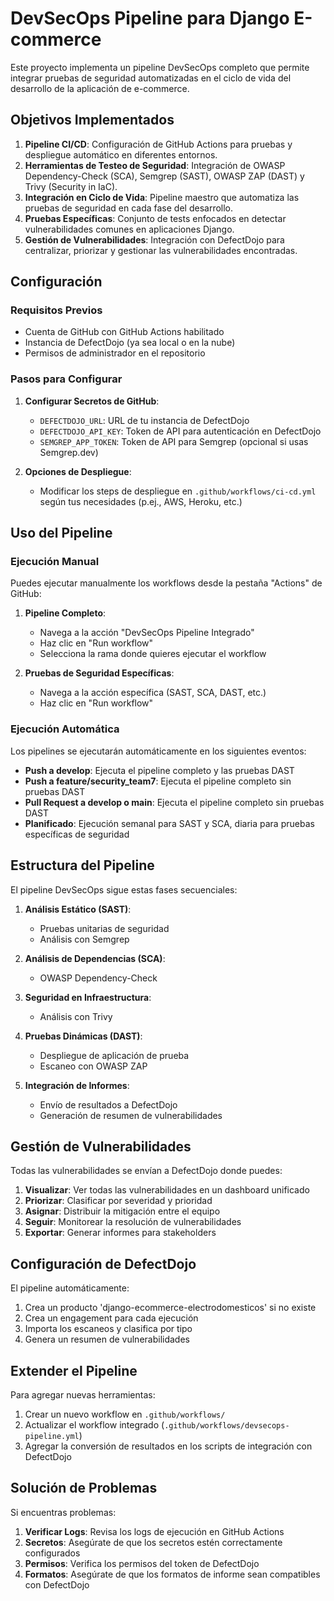# DevSecOps Pipeline para Django E-commerce

Este proyecto implementa un pipeline DevSecOps completo que permite integrar pruebas de seguridad automatizadas en el ciclo de vida del desarrollo de la aplicación de e-commerce.

## Objetivos Implementados

1. **Pipeline CI/CD**: Configuración de GitHub Actions para pruebas y despliegue automático en diferentes entornos.
2. **Herramientas de Testeo de Seguridad**: Integración de OWASP Dependency-Check (SCA), Semgrep (SAST), OWASP ZAP (DAST) y Trivy (Security in IaC).
3. **Integración en Ciclo de Vida**: Pipeline maestro que automatiza las pruebas de seguridad en cada fase del desarrollo.
4. **Pruebas Específicas**: Conjunto de tests enfocados en detectar vulnerabilidades comunes en aplicaciones Django.
5. **Gestión de Vulnerabilidades**: Integración con DefectDojo para centralizar, priorizar y gestionar las vulnerabilidades encontradas.

## Configuración

### Requisitos Previos

- Cuenta de GitHub con GitHub Actions habilitado
- Instancia de DefectDojo (ya sea local o en la nube)
- Permisos de administrador en el repositorio

### Pasos para Configurar

1. **Configurar Secretos de GitHub**:
   - `DEFECTDOJO_URL`: URL de tu instancia de DefectDojo
   - `DEFECTDOJO_API_KEY`: Token de API para autenticación en DefectDojo
   - `SEMGREP_APP_TOKEN`: Token de API para Semgrep (opcional si usas Semgrep.dev)

2. **Opciones de Despliegue**:
   - Modificar los steps de despliegue en `.github/workflows/ci-cd.yml` según tus necesidades (p.ej., AWS, Heroku, etc.)

## Uso del Pipeline

### Ejecución Manual

Puedes ejecutar manualmente los workflows desde la pestaña "Actions" de GitHub:

1. **Pipeline Completo**:
   - Navega a la acción "DevSecOps Pipeline Integrado"
   - Haz clic en "Run workflow"
   - Selecciona la rama donde quieres ejecutar el workflow

2. **Pruebas de Seguridad Específicas**:
   - Navega a la acción específica (SAST, SCA, DAST, etc.)
   - Haz clic en "Run workflow"

### Ejecución Automática

Los pipelines se ejecutarán automáticamente en los siguientes eventos:

- **Push a develop**: Ejecuta el pipeline completo y las pruebas DAST
- **Push a feature/security_team7**: Ejecuta el pipeline completo sin pruebas DAST
- **Pull Request a develop o main**: Ejecuta el pipeline completo sin pruebas DAST
- **Planificado**: Ejecución semanal para SAST y SCA, diaria para pruebas específicas de seguridad

## Estructura del Pipeline

El pipeline DevSecOps sigue estas fases secuenciales:

1. **Análisis Estático (SAST)**:
   - Pruebas unitarias de seguridad
   - Análisis con Semgrep

2. **Análisis de Dependencias (SCA)**:
   - OWASP Dependency-Check

3. **Seguridad en Infraestructura**:
   - Análisis con Trivy

4. **Pruebas Dinámicas (DAST)**:
   - Despliegue de aplicación de prueba
   - Escaneo con OWASP ZAP

5. **Integración de Informes**:
   - Envío de resultados a DefectDojo
   - Generación de resumen de vulnerabilidades

## Gestión de Vulnerabilidades

Todas las vulnerabilidades se envían a DefectDojo donde puedes:

1. **Visualizar**: Ver todas las vulnerabilidades en un dashboard unificado
2. **Priorizar**: Clasificar por severidad y prioridad
3. **Asignar**: Distribuir la mitigación entre el equipo
4. **Seguir**: Monitorear la resolución de vulnerabilidades
5. **Exportar**: Generar informes para stakeholders

## Configuración de DefectDojo

El pipeline automáticamente:
1. Crea un producto 'django-ecommerce-electrodomesticos' si no existe
2. Crea un engagement para cada ejecución
3. Importa los escaneos y clasifica por tipo
4. Genera un resumen de vulnerabilidades

## Extender el Pipeline

Para agregar nuevas herramientas:

1. Crear un nuevo workflow en `.github/workflows/`
2. Actualizar el workflow integrado (`.github/workflows/devsecops-pipeline.yml`)
3. Agregar la conversión de resultados en los scripts de integración con DefectDojo

## Solución de Problemas

Si encuentras problemas:

1. **Verificar Logs**: Revisa los logs de ejecución en GitHub Actions
2. **Secretos**: Asegúrate de que los secretos estén correctamente configurados
3. **Permisos**: Verifica los permisos del token de DefectDojo
4. **Formatos**: Asegúrate de que los formatos de informe sean compatibles con DefectDojo 